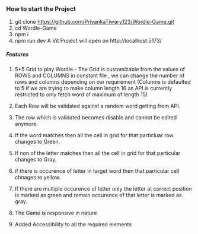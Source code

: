 ### How to start the Project 

1. git clone https://github.com/PriyankaTiwary123/Wordle-Game.git
2. cd Wordle-Game
3. npm i
4. npm run dev 
A Vit Project will open on  http://localhost:5173/


##### Features
1. 5*5 Grid to play Wordle.- The Grid is customizable from the values of ROWS and COLUMNS in constant file , we can change the number of rows and columns depending on our requirement (Columns is defaulted to 5 if we are trying to make column length 16 as API is currently restricted to only fetch word of maximum of length 15)
2. Each Row will be validated against a random word getting from API.
3. The row which is validated becomes disable and cannot be edited anymore.
4. If the word matches then all the cell in grid for that particluar row changes to Green.
5. If non of the letter matches then all the cell in grid for that particular changes to Gray.
6. if there is occurence of letter in target word then that particular cell chnages to yellow.
7. If there are multiple occurence of letter only the letter at correct position is marked as green and remain occurence of that letter is marked as gray.

8. The Game is responsive in nature
9.  Added Accessibility to all the required elements

